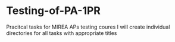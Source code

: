 # Testing-of-PA-1PR
Pracitcal tasks for MIREA APs testing coures
I will create individual directories for all tasks with appropriate titles 
